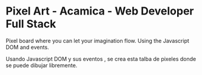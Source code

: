 # Pixel Art - Acamica - Web Developer Full Stack
Pixel board where you can let your imagination flow. Using the Javascript DOM and events.

Usando Javascript DOM y sus eventos , se crea esta talba de pixeles donde se puede dibujar libremente.
